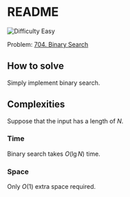 # README

![Difficulty Easy](https://img.shields.io/badge/Difficulty-Easy-green)

Problem: [704. Binary Search][problem]

[problem]: https://leetcode.com/problems/binary-search/description/



## How to solve

Simply implement binary search.



## Complexities

Suppose that the input has a length of $N$.

### Time

Binary search takes $O(\lg N)$ time.

### Space

Only $O(1)$ extra space required.
